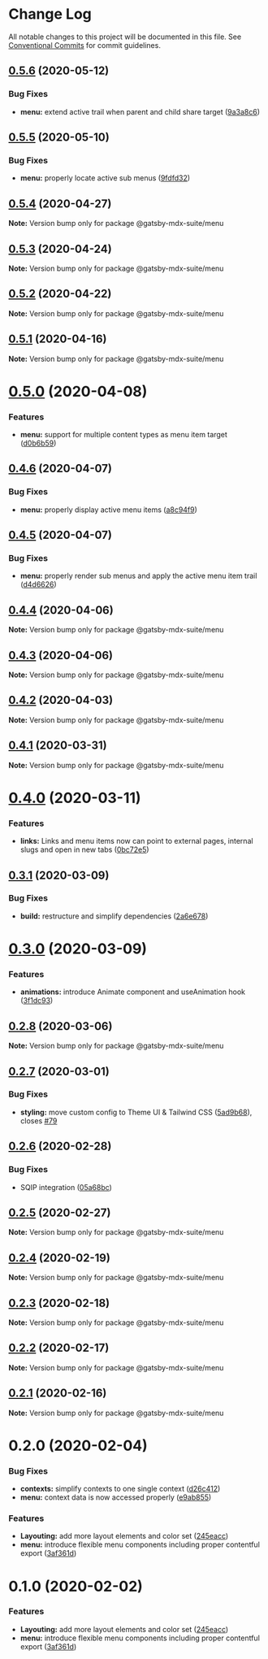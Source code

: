 # Change Log

All notable changes to this project will be documented in this file.
See [Conventional Commits](https://conventionalcommits.org) for commit guidelines.

## [0.5.6](https://github.com/axe312ger/gatsby-suite-mdx/compare/@gatsby-mdx-suite/menu@0.5.5...@gatsby-mdx-suite/menu@0.5.6) (2020-05-12)


### Bug Fixes

* **menu:** extend active trail when parent and child share target ([9a3a8c6](https://github.com/axe312ger/gatsby-suite-mdx/commit/9a3a8c6a1c625eab17bb34ba40626aedbfefd64f))





## [0.5.5](https://github.com/axe312ger/gatsby-suite-mdx/compare/@gatsby-mdx-suite/menu@0.5.4...@gatsby-mdx-suite/menu@0.5.5) (2020-05-10)


### Bug Fixes

* **menu:** properly locate active sub menus ([9fdfd32](https://github.com/axe312ger/gatsby-suite-mdx/commit/9fdfd3234bb864584d99dd7c8183d2ec8c5315f2))





## [0.5.4](https://github.com/axe312ger/gatsby-suite-mdx/compare/@gatsby-mdx-suite/menu@0.5.3...@gatsby-mdx-suite/menu@0.5.4) (2020-04-27)

**Note:** Version bump only for package @gatsby-mdx-suite/menu





## [0.5.3](https://github.com/axe312ger/gatsby-suite-mdx/compare/@gatsby-mdx-suite/menu@0.5.2...@gatsby-mdx-suite/menu@0.5.3) (2020-04-24)

**Note:** Version bump only for package @gatsby-mdx-suite/menu





## [0.5.2](https://github.com/axe312ger/gatsby-suite-mdx/compare/@gatsby-mdx-suite/menu@0.5.1...@gatsby-mdx-suite/menu@0.5.2) (2020-04-22)

**Note:** Version bump only for package @gatsby-mdx-suite/menu





## [0.5.1](https://github.com/axe312ger/gatsby-suite-mdx/compare/@gatsby-mdx-suite/menu@0.5.0...@gatsby-mdx-suite/menu@0.5.1) (2020-04-16)

**Note:** Version bump only for package @gatsby-mdx-suite/menu





# [0.5.0](https://github.com/axe312ger/gatsby-suite-mdx/compare/@gatsby-mdx-suite/menu@0.4.6...@gatsby-mdx-suite/menu@0.5.0) (2020-04-08)


### Features

* **menu:** support for multiple content types as menu item target ([d0b6b59](https://github.com/axe312ger/gatsby-suite-mdx/commit/d0b6b595541a209139ad78e1e6894ccdc58928e7))





## [0.4.6](https://github.com/axe312ger/gatsby-suite-mdx/compare/@gatsby-mdx-suite/menu@0.4.5...@gatsby-mdx-suite/menu@0.4.6) (2020-04-07)


### Bug Fixes

* **menu:** properly display active menu items ([a8c94f9](https://github.com/axe312ger/gatsby-suite-mdx/commit/a8c94f90aabe3f0710a6a06a20da8db91f389950))





## [0.4.5](https://github.com/axe312ger/gatsby-suite-mdx/compare/@gatsby-mdx-suite/menu@0.4.4...@gatsby-mdx-suite/menu@0.4.5) (2020-04-07)


### Bug Fixes

* **menu:** properly render sub menus and apply the active menu item trail ([d4d6626](https://github.com/axe312ger/gatsby-suite-mdx/commit/d4d66261ad84b46e7f116fa659b3a2251d140424))





## [0.4.4](https://github.com/axe312ger/gatsby-suite-mdx/compare/@gatsby-mdx-suite/menu@0.4.3...@gatsby-mdx-suite/menu@0.4.4) (2020-04-06)

**Note:** Version bump only for package @gatsby-mdx-suite/menu





## [0.4.3](https://github.com/axe312ger/gatsby-suite-mdx/compare/@gatsby-mdx-suite/menu@0.4.2...@gatsby-mdx-suite/menu@0.4.3) (2020-04-06)

**Note:** Version bump only for package @gatsby-mdx-suite/menu





## [0.4.2](https://github.com/axe312ger/gatsby-suite-mdx/compare/@gatsby-mdx-suite/menu@0.4.1...@gatsby-mdx-suite/menu@0.4.2) (2020-04-03)

**Note:** Version bump only for package @gatsby-mdx-suite/menu





## [0.4.1](https://github.com/axe312ger/gatsby-suite-mdx/compare/@gatsby-mdx-suite/menu@0.4.0...@gatsby-mdx-suite/menu@0.4.1) (2020-03-31)

**Note:** Version bump only for package @gatsby-mdx-suite/menu





# [0.4.0](https://github.com/axe312ger/gatsby-suite-mdx/compare/@gatsby-mdx-suite/menu@0.3.1...@gatsby-mdx-suite/menu@0.4.0) (2020-03-11)


### Features

* **links:** Links and menu items now can point to external pages, internal slugs and open in new tabs ([0bc72e5](https://github.com/axe312ger/gatsby-suite-mdx/commit/0bc72e5128aed977f0834bc3e237fc96a169894d))





## [0.3.1](https://github.com/axe312ger/gatsby-mdx-suite/compare/@gatsby-mdx-suite/menu@0.3.0...@gatsby-mdx-suite/menu@0.3.1) (2020-03-09)


### Bug Fixes

* **build:** restructure and simplify dependencies ([2a6e678](https://github.com/axe312ger/gatsby-mdx-suite/commit/2a6e6784431358d1bc05f76912455c28ed565db0))





# [0.3.0](https://github.com/axe312ger/gatsby-mdx-suite/compare/@gatsby-mdx-suite/menu@0.2.8...@gatsby-mdx-suite/menu@0.3.0) (2020-03-09)


### Features

* **animations:** introduce Animate component and useAnimation hook ([3f1dc93](https://github.com/axe312ger/gatsby-mdx-suite/commit/3f1dc93ce4e2f57718c8f94a9f96aadc6b94014b))





## [0.2.8](https://github.com/axe312ger/gatsby-mdx-suite/compare/@gatsby-mdx-suite/menu@0.2.7...@gatsby-mdx-suite/menu@0.2.8) (2020-03-06)

**Note:** Version bump only for package @gatsby-mdx-suite/menu





## [0.2.7](https://github.com/axe312ger/gatsby-mdx-suite/compare/@gatsby-mdx-suite/menu@0.2.6...@gatsby-mdx-suite/menu@0.2.7) (2020-03-01)


### Bug Fixes

* **styling:** move custom config to Theme UI & Tailwind CSS ([5ad9b68](https://github.com/axe312ger/gatsby-mdx-suite/commit/5ad9b68fe0e817169c212dd4eb67c847ee8e2049)), closes [#79](https://github.com/axe312ger/gatsby-mdx-suite/issues/79)





## [0.2.6](https://github.com/axe312ger/gatsby-mdx-suite/compare/@gatsby-mdx-suite/menu@0.2.5...@gatsby-mdx-suite/menu@0.2.6) (2020-02-28)


### Bug Fixes

* SQIP integration ([05a68bc](https://github.com/axe312ger/gatsby-mdx-suite/commit/05a68bcdfeb10faa4f516a48f0bbdad9c3d3eb63))





## [0.2.5](https://github.com/axe312ger/gatsby-mdx-suite/compare/@gatsby-mdx-suite/menu@0.2.4...@gatsby-mdx-suite/menu@0.2.5) (2020-02-27)

**Note:** Version bump only for package @gatsby-mdx-suite/menu





## [0.2.4](https://github.com/axe312ger/gatsby-mdx-suite/compare/@gatsby-mdx-suite/menu@0.2.3...@gatsby-mdx-suite/menu@0.2.4) (2020-02-19)

**Note:** Version bump only for package @gatsby-mdx-suite/menu





## [0.2.3](https://github.com/axe312ger/gatsby-mdx-suite/compare/@gatsby-mdx-suite/menu@0.2.2...@gatsby-mdx-suite/menu@0.2.3) (2020-02-18)

**Note:** Version bump only for package @gatsby-mdx-suite/menu





## [0.2.2](https://github.com/axe312ger/gatsby-mdx-suite/compare/@gatsby-mdx-suite/menu@0.2.1...@gatsby-mdx-suite/menu@0.2.2) (2020-02-17)

**Note:** Version bump only for package @gatsby-mdx-suite/menu





## [0.2.1](https://github.com/axe312ger/gatsby-mdx-suite/compare/@gatsby-mdx-suite/menu@0.2.0...@gatsby-mdx-suite/menu@0.2.1) (2020-02-16)

**Note:** Version bump only for package @gatsby-mdx-suite/menu





# 0.2.0 (2020-02-04)


### Bug Fixes

* **contexts:** simplify contexts to one single context ([d26c412](https://github.com/axe312ger/gatsby-mdx-suite/commit/d26c412b7f7b88840c594b45d25520251d0baef2))
* **menu:** context data is now accessed properly ([e9ab855](https://github.com/axe312ger/gatsby-mdx-suite/commit/e9ab8559fa7d61741039995c57bf27a6f587d267))


### Features

* **Layouting:** add more layout elements and color set ([245eacc](https://github.com/axe312ger/gatsby-mdx-suite/commit/245eaccc617a5a2fd061ad399da68829672687c3))
* **menu:** introduce flexible menu components including proper contentful export ([3af361d](https://github.com/axe312ger/gatsby-mdx-suite/commit/3af361d019cd9c4c5a5d54971b986e9696f690d5))





# 0.1.0 (2020-02-02)


### Features

* **Layouting:** add more layout elements and color set ([245eacc](https://github.com/axe312ger/gatsby-mdx-suite/commit/245eaccc617a5a2fd061ad399da68829672687c3))
* **menu:** introduce flexible menu components including proper contentful export ([3af361d](https://github.com/axe312ger/gatsby-mdx-suite/commit/3af361d019cd9c4c5a5d54971b986e9696f690d5))
